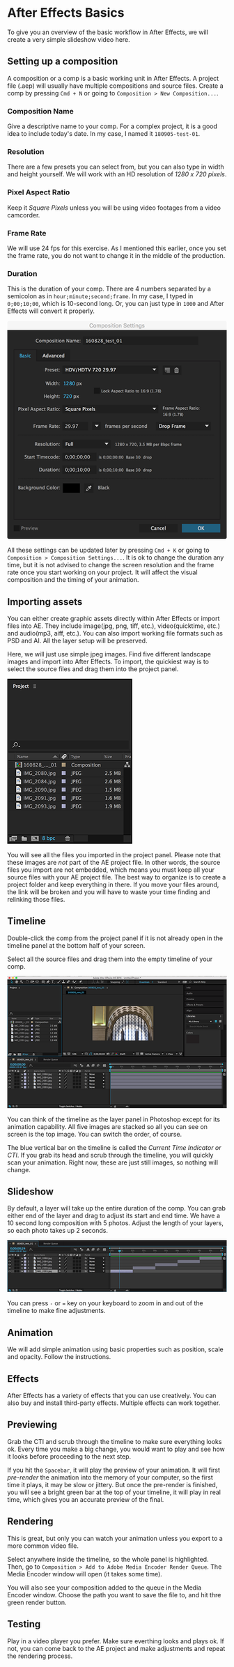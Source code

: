 # After Effects Basics

To give you an overview of the basic workflow in After Effects, we will create a very simple slideshow video here.


## Setting up a composition
A composition or a comp is a basic working unit in After Effects. A project file (.aep) will usually have multiple compositions and source files. Create a comp by pressing `Cmd + N` or going to `Composition > New Composition...`.

### Composition Name
Give a descriptive name to your comp. For a complex project, it is a good idea to include today's date. In my case, I named it `180905-test-01`.

### Resolution
There are a few presets you can select from, but you can also type in width and height yourself. We will work with an HD resolution of *1280 x 720 pixels*.

### Pixel Aspect Ratio
Keep it *Square Pixels* unless you will be using video footages from a video camcorder.

### Frame Rate
We will use 24 fps for this exercise. As I mentioned this earlier, once you set the frame rate, you do not want to change it in the middle of the production.

### Duration
This is the duration of your comp. There are 4 numbers separated by a semicolon as in `hour;minute;second;frame`. In my case, I typed in `0;00;10;00`, which is 10-second long. Or, you can just type in `1000` and After Effects will convert it properly.

![comp settings](../images/w2/comp-settings.png)

All these settings can be updated later by pressing `Cmd + K` or going to `Composition > Composition Settings...`. It is ok to change the duration any time, but it is not advised to change the screen resolution and the frame rate once you start working on your project. It will affect the visual composition and the timing of your animation.


## Importing assets
You can either create graphic assets directly within After Effects or import files into AE. They include image(jpg, png, tiff, etc.), video(quicktime, etc.) and audio(mp3, aiff, etc.). You can also import working file formats such as PSD and AI. All the layer setup will be preserved.

Here, we will just use simple jpeg images. Find five different landscape images and import into After Effects. To import, the quickiest way is to select the source files and drag them into the project panel.

![project panel](../images/w2/project-panel.png)

You will see all the files you imported in the project panel. Please note that these images are *not* part of the AE project file. In other words, the source files you import are not embedded, which means you must keep all your source files with your AE project file. The best way to organize is to create a project folder and keep everything in there. If you move your files around, the link will be broken and you will have to waste your time finding and relinking those files.


## Timeline
Double-click the comp from the project panel if it is not already open in the timeline panel at the bottom half of your screen.

Select all the source files and drag them into the empty timeline of your comp.

![project](../images/w2/all-1.png)

You can think of the timeline as the layer panel in Photoshop except for its animation capability. All five images are stacked so all you can see on screen is the top image. You can switch the order, of course.

The blue vertical bar on the timeline is called the *Current Time Indicator or CTI*. If you grab its head and scrub through the timeline, you will quickly scan your animation. Right now, these are just still images, so nothing will change.


## Slideshow
By default, a layer will take up the entire duration of the comp. You can grab either end of the layer and drag to adjust its start and end time. We have a 10 second long composition with 5 photos. Adjust the length of your layers, so each photo takes up 2 seconds.

![timeline layer](../images/w2/timeline-layer.png)

You can press `-` or `=` key on your keyboard to zoom in and out of the timeline to make fine adjustments.


## Animation
We will add simple animation using basic properties such as position, scale and opacity. Follow the instructions.


## Effects
After Effects has a variety of effects that you can use creatively. You can also buy and install third-party effects. Multiple effects can work together.


## Previewing
Grab the CTI and scrub through the timeline to make sure everything looks ok. Every time you make a big change, you would want to play and see how it looks before proceeding to the next step.

If you hit the `Spacebar`, it will play the preview of your animation. It will first *pre-render* the animation into the memory of your computer, so the first time it plays, it may be slow or jittery. But once the pre-render is finished, you will see a bright green bar at the top of your timeline, it will play in real time, which gives you an accurate preview of the final.


## Rendering
This is great, but only you can watch your animation unless you export to a more common video file. 

Select anywhere inside the timeline, so the whole panel is highlighted. Then, go to `Composition > Add to Adobe Media Encoder Render Queue`. The Media Encoder window will open (it takes some time).

You will also see your composition added to the queue in the Media Encoder window. Choose the path you want to save the file to, and hit thre green render button.

## Testing
Play in a video player you prefer. Make sure everthing looks and plays ok. If not, you can come back to the AE project and make adjustments and repeat the rendering process.


